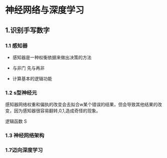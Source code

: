# 神经网络与深度学习


## 1.识别手写数字



### 1.1 感知器

- 感知器是一种权衡依据来做出决策的方法

- 与非门 先与再非

- 计算基本的逻辑功能


### 1.2 s型神经元
感知器网络权重和偏执的改变会去拟合w某个错误的结果，但会导致其他结果的改变，因为感知器很容易翻转,0,1,造成奇怪的现象。

逻辑函数 S


### 1.3 神经网络架构


### 1.7迈向深度学习
